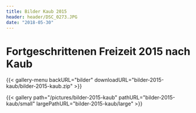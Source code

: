 ```yaml
---
title: Bilder Kaub 2015
header: header/DSC_0273.JPG
date: "2018-05-30"
---
```


# Fortgeschrittenen Freizeit 2015 nach Kaub

{{< gallery-menu backURL="bilder" downloadURL="bilder-2015-kaub/bilder-2015-kaub.zip" >}}

{{< gallery path="/pictures/bilder-2015-kaub" pathURL="bilder-2015-kaub/small" largePathURL="bilder-2015-kaub/large" >}}
